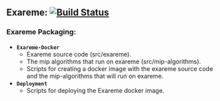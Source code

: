 ## Exareme:  [![Build Status](https://travis-ci.org/madgik/exareme.svg?branch=master)](https://travis-ci.org/madgik/exareme)

### Exareme Packaging:
<ul>
    <li><code><b>Exareme-Docker</b></code>
        <ul>
            <li>Exareme source code (src/exareme).</li>
            <li>The mip algorithms that run on exareme (src/mip-algorithms).</li>
            <li>Scripts for creating a docker image with the exareme source code and the mip-algorithms that will run on exareme.</li>
        </ul>
    </li>
    <li><code><b>Deployment</b></code>
        <ul>
            <li>Scripts for deploying the Exareme docker image.</li>
        </ul>
    </li>
</ul>
   
